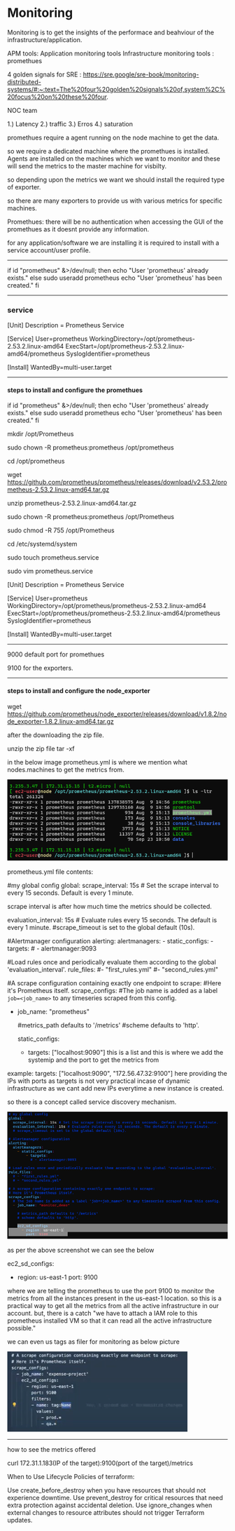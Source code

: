 # Monitoring

Monitoring is to get the insights of the performace and beahviour of the infrastructure/application.

APM tools: Application monitoring tools 
Infrastructure monitoring tools : promethues

4 golden signals for SRE : https://sre.google/sre-book/monitoring-distributed-systems/#:~:text=The%20four%20golden%20signals%20of,system%2C%20focus%20on%20these%20four.

NOC team

1.) Latency
2.) traffic
3.) Erros
4.) saturation

promethues require a agent running on the node machine to get the data.

so we require a dedicated machine where the promethues is installed.
Agents are installed on the machines which we want to monitor and these will send the metrics to the master machine for visbilty.

so depending upon the metrics we want we should install the required type of exporter.

so there are many exporters to provide us with various metrics for specific machines.

Promethues: there will be no authentication when accessing the GUI of the promethues as it doesnt provide any information.

for any application/software we are installing it is required to install with a service account/user profile.

-----------------------------------------------------------------------------------------

if id "prometheus" &>/dev/null; then
    echo "User 'prometheus' already exists."
else
    sudo useradd prometheus
    echo "User 'prometheus' has been created."
fi

-----------------------------------------------------------------------------------------

### service

[Unit]
Description = Prometheus Service

[Service]
User=prometheus
WorkingDirectory=/opt/prometheus-2.53.2.linux-amd64
ExecStart=/opt/prometheus-2.53.2.linux-amd64/prometheus
SyslogIdentifier=prometheus

[Install]
WantedBy=multi-user.target

-------------------------------------------------------------------------------------------

#### steps to install and configure the promethues

if id "prometheus" &>/dev/null; then
    echo "User 'prometheus' already exists."
else
    sudo useradd prometheus
    echo "User 'prometheus' has been created."
fi

mkdir /opt/Prometheus

sudo chown -R prometheus:prometheus /opt/prometheus

cd /opt/prometheus

wget https://github.com/prometheus/prometheus/releases/download/v2.53.2/prometheus-2.53.2.linux-amd64.tar.gz

unzip prometheus-2.53.2.linux-amd64.tar.gz

sudo chown -R prometheus:prometheus /opt/Prometheus

sudo chmod -R 755 /opt/Prometheus

cd /etc/systemd/system

sudo touch prometheus.service 

sudo vim prometheus.service

[Unit]
Description = Prometheus Service

[Service]
User=prometheus
WorkingDirectory=/opt/prometheus/prometheus-2.53.2.linux-amd64
ExecStart=/opt/prometheus/prometheus-2.53.2.linux-amd64/prometheus
SyslogIdentifier=prometheus

[Install]
WantedBy=multi-user.target

--------------------------------------------------------------------------------------------------------------------------------------------------------------------------

9000 default port for promethues

9100 for the exporters.

--------------------------------------------------------------------------------------------------------------------------------------------------------------------------
#### steps to install and configure the node_exporter

wget https://github.com/prometheus/node_exporter/releases/download/v1.8.2/node_exporter-1.8.2.linux-amd64.tar.gz

after the downloading the zip file.

unzip the zip file tar -xf

in the below image prometheus.yml is where we mention what nodes.machines to get the metrics from.

![alt text](image.png)

prometheus.yml file contents:

#my global config
global:
  scrape_interval: 15s # Set the scrape interval to every 15 seconds. Default is every 1 minute. 

scrape interval is after how much time the metrics should be collected.

  evaluation_interval: 15s # Evaluate rules every 15 seconds. The default is every 1 minute.
  #scrape_timeout is set to the global default (10s).

#Alertmanager configuration
alerting:
  alertmanagers:
    - static_configs:
        - targets:
          # - alertmanager:9093

#Load rules once and periodically evaluate them according to the global 'evaluation_interval'.
rule_files:
  #- "first_rules.yml"
  #- "second_rules.yml"

#A scrape configuration containing exactly one endpoint to scrape:
#Here it's Prometheus itself.
scrape_configs:
  #The job name is added as a label `job=<job_name>` to any timeseries scraped from this config.
  - job_name: "prometheus"

    #metrics_path defaults to '/metrics'
    #scheme defaults to 'http'.

    static_configs:
      - targets: ["localhost:9090"] this is a list and this is where we add the systemip and the port to get the metrics from

example: targets: ["localhost:9090", "172.56.47.32:9100"] here providing the IPs with ports as targets is not very practical incase of dynamic infrastructure as we cant add new IPs everytime a new instance is created.

so there is a concept called service discovery mechanism.

![alt text](image-1.png)

as per the above screenshot we can see the below

ec2_sd_configs:
  - region: us-east-1
    port: 9100

where we are telling the prometheus to use the port 9100 to monitor the metrics from all the instances present in the us-east-1 location. so this is a practical way to get all the metrics from all the active infrastructure in our account. but, there is a catch "we have to attach a IAM role to this prometheus installed VM so that it can read all the active infrastructure possible."

we can even us tags as filer for monitoring as below picture

![alt text](image-2.png)








--------------------------------------------------------------------------------------------------------------------------------------------------------------------------

how to see the metrics offered 

curl 172.31.1.183(IP of the target):9100(port of the target)/metrics

When to Use Lifecycle Policies of terraform:

Use create_before_destroy when you have resources that should not experience downtime.
Use prevent_destroy for critical resources that need extra protection against accidental deletion.
Use ignore_changes when external changes to resource attributes should not trigger Terraform updates.